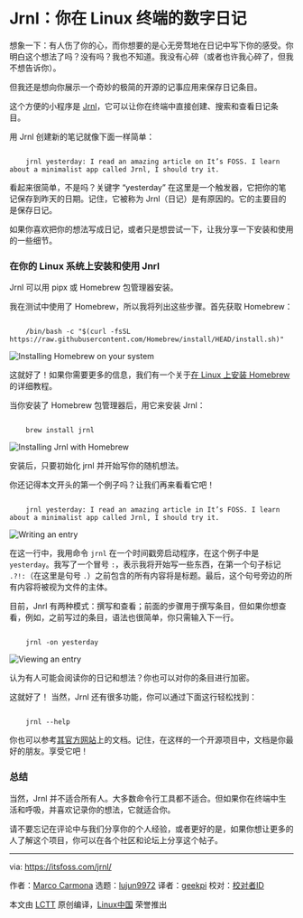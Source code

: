 [#]: subject: "Jrnl: Your Digital Diary in the Linux Terminal"
[#]: via: "https://itsfoss.com/jrnl/"
[#]: author: "Marco Carmona https://itsfoss.com/author/marco/"
[#]: collector: "lujun9972"
[#]: translator: "geekpi"
[#]: reviewer: " "
[#]: publisher: " "
[#]: url: " "

Jrnl：你在 Linux 终端的数字日记
======

想象一下：有人伤了你的心，而你想要的是心无旁骛地在日记中写下你的感受。你明白这个想法了吗？没有吗？我也不知道。我没有心碎（或者也许我心碎了，但我不想告诉你）。

但我还是想向你展示一个奇妙的极简的开源的记事应用来保存日记条目。

这个方便的小程序是 [Jrnl][1]，它可以让你在终端中直接创建、搜索和查看日记条目。

用 Jrnl 创建新的笔记就像下面一样简单：

```

    jrnl yesterday: I read an amazing article on It’s FOSS. I learn about a minimalist app called Jrnl, I should try it.

```

看起来很简单，不是吗？关键字 “yesterday” 在这里是一个触发器，它把你的笔记保存到昨天的日期。记住，它被称为 Jrnl（日记）是有原因的。它的主要目的是保存日记。

如果你喜欢把你的想法写成日记，或者只是想尝试一下，让我分享一下安装和使用的一些细节。

### 在你的 Linux 系统上安装和使用 Jnrl

Jrnl 可以用 pipx 或 Homebrew 包管理器安装。

我在测试中使用了 Homebrew，所以我将列出这些步骤。首先获取 Homebrew：

```

    /bin/bash -c "$(curl -fsSL https://raw.githubusercontent.com/Homebrew/install/HEAD/install.sh)"

```

![Installing Homebrew on your system][2]

这就好了！如果你需要更多的信息，我们有一个关于[在 Linux 上安装 Homebrew][3] 的详细教程。

当你安装了 Homebrew 包管理器后，用它来安装 Jrnl：

```

    brew install jrnl

```

![Installing Jrnl with Homebrew][4]

安装后，只要初始化 jrnl 并开始写你的随机想法。

你还记得本文开头的第一个例子吗？让我们再来看看它吧！

```

    jrnl yesterday: I read an amazing article in It’s FOSS. I learn about a minimalist app called Jrnl, I should try it.

```

![Writing an entry][5]

在这一行中，我用命令 `jrnl` 在一个时间戳旁启动程序，在这个例子中是 `yesterday`。我写了一个冒号 `:`，表示我将开始写一些东西，在第一个句子标记 `.?!:`（在这里是句号 `.`）之前包含的所有内容将是标题。最后，这个句号旁边的所有内容将被视为文件的主体。

目前，Jnrl 有两种模式：撰写和查看；前面的步骤用于撰写条目，但如果你想查看，例如，之前写过的条目，语法也很简单，你只需输入下一行。

```

    jrnl -on yesterday

```

![Viewing an entry][6]

认为有人可能会阅读你的日记和想法？你也可以对你的条目进行加密。

这就好了！ 当然，Jrnl 还有很多功能，你可以通过下面这行轻松找到：

```

    jrnl --help

```

你也可以参考[其官方网站][7]上的文档。记住，在这样的一个开源项目中，文档是你最好的朋友。享受它吧！

### 总结

当然，Jrnl 并不适合所有人。大多数命令行工具都不适合。但如果你在终端中生活和呼吸，并喜欢记录你的想法，它就适合你。

请不要忘记在评论中与我们分享你的个人经验，或者更好的是，如果你想让更多的人了解这个项目，你可以在各个社区和论坛上分享这个帖子。

--------------------------------------------------------------------------------

via: https://itsfoss.com/jrnl/

作者：[Marco Carmona][a]
选题：[lujun9972][b]
译者：[geekpi](https://github.com/geekpi)
校对：[校对者ID](https://github.com/校对者ID)

本文由 [LCTT](https://github.com/LCTT/TranslateProject) 原创编译，[Linux中国](https://linux.cn/) 荣誉推出

[a]: https://itsfoss.com/author/marco/
[b]: https://github.com/lujun9972
[1]: https://jrnl.sh/en/stable/
[2]: https://i0.wp.com/itsfoss.com/wp-content/uploads/2021/11/Installing_brew.png?resize=800%2C131&ssl=1
[3]: https://itsfoss.com/homebrew-linux/
[4]: https://i0.wp.com/itsfoss.com/wp-content/uploads/2021/11/installing_jrnl.png?resize=800%2C490&ssl=1
[5]: https://i0.wp.com/itsfoss.com/wp-content/uploads/2021/11/Writing_an_entry.png?resize=800%2C211&ssl=1
[6]: https://i0.wp.com/itsfoss.com/wp-content/uploads/2021/11/Viewing_an_entry.png?resize=800%2C159&ssl=1
[7]: https://jrnl.sh/en/stable/overview/